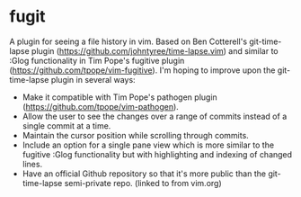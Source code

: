 fugit
=====

A plugin for seeing a file history in vim. Based on Ben Cotterell's git-time-lapse plugin (https://github.com/johntyree/time-lapse.vim) and similar to :Glog functionality in Tim Pope's fugitive plugin (https://github.com/tpope/vim-fugitive).
I'm hoping to improve upon the git-time-lapse plugin in several ways:
 * Make it compatible with Tim Pope's pathogen plugin (https://github.com/tpope/vim-pathogen).
 * Allow the user to see the changes over a range of commits instead of a single commit at a time.
 * Maintain the cursor position while scrolling through commits.
 * Include an option for a single pane view which is more similar to the fugitive :Glog functionality but with highlighting and indexing of changed lines.
 * Have an official Github repository so that it's more public than the git-time-lapse semi-private repo. (linked to from vim.org)

